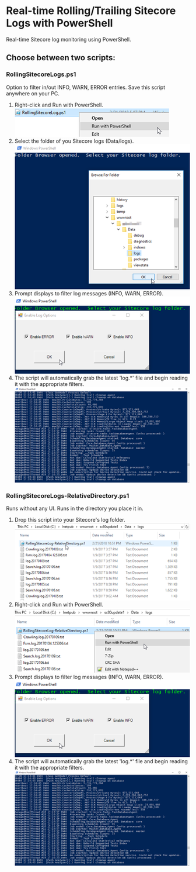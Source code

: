 # Real-time Rolling/Trailing Sitecore Logs with PowerShell
Real-time Sitecore log monitoring using PowerShell.

## Choose between two scripts:

### RollingSitecoreLogs.ps1
Option to filter in/out INFO, WARN, ERROR entries.
Save this script anywhere on your PC.

1. Right-click and Run with PowerShell.  
![](https://github.com/strezag/sitecore-rolling-logs-powershell/blob/master/screenshots/1.png?raw=true)
2. Select the folder of you Sitecore logs (Data/logs).
![](https://github.com/strezag/sitecore-rolling-logs-powershell/blob/master/screenshots/2.png?raw=true)
3. Prompt displays to filter log messages (INFO, WARN, ERROR).
![](https://github.com/strezag/sitecore-rolling-logs-powershell/blob/master/screenshots/4.png?raw=true)
4. The script will automatically grab the latest 'log.*' file and begin reading it with the appropriate filters.
![](https://github.com/strezag/sitecore-rolling-logs-powershell/blob/master/screenshots/3.png?raw=true)

### RollingSitecoreLogs-RelativeDirectory.ps1
Runs without any UI.  Runs in the directory you place it in. 

1. Drop this script into your Sitecore's log folder.
![](https://github.com/strezag/sitecore-rolling-logs-powershell/blob/master/screenshots/5.png?raw=true)
2. Right-click and Run with PowerShell.  
![](https://github.com/strezag/sitecore-rolling-logs-powershell/blob/master/screenshots/6.png?raw=true)
3. Prompt displays to filter log messages (INFO, WARN, ERROR).
![](https://github.com/strezag/sitecore-rolling-logs-powershell/blob/master/screenshots/4.png?raw=true)
4. The script will automatically grab the latest 'log.*' file and begin reading it with the appropriate filters.
![](https://github.com/strezag/sitecore-rolling-logs-powershell/blob/master/screenshots/3.png?raw=true)